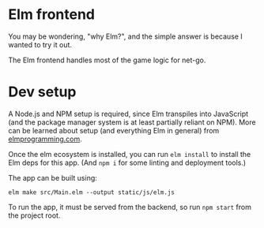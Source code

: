 # Elm frontend

You may be wondering, "why Elm?", and the simple answer is
because I wanted to try it out.

The Elm frontend handles most of the game logic for net-go.

# Dev setup

A Node.js and NPM setup is required, since Elm transpiles into
JavaScript (and the package manager system is at least
partially reliant on NPM). More can be learned about setup
(and everything Elm in general) from [elmprogramming.com](https://elmprogramming.com/).

Once the elm ecosystem is installed, you can run `elm install`
to install the Elm deps for this app. (And `npm i` for some linting
and deployment tools.)

The app can be built using:
```
elm make src/Main.elm --output static/js/elm.js
```

To run the app, it must be served from the backend, so run
`npm start` from the project root.
